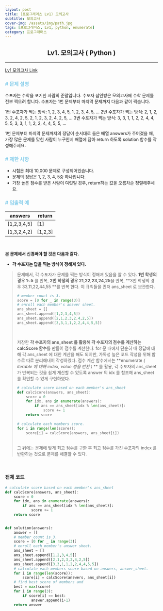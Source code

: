 ```yaml
---
layout: post
title: (프로그래머스 Lv1) 모의고사
subtitle: 모의고사
cover-img: /assets/img/path.jpg
tags: [프로그래머스, Lv1, python, enumerate]
category: 프로그래머스
---
```


<center>
  <h2>
    Lv1. 모의고사 ( Python )
  </h2>
</center>

------
[Lv1 모의고사 Link](https://programmers.co.kr/learn/courses/30/lessons/42840)

### <span style="color:skyblue"># 문제 설명</span>

수포자는 수학을 포기한 사람의 준말입니다. 수포자 삼인방은 모의고사에 수학 문제를 전부 찍으려 합니다. 수포자는 1번 문제부터 마지막 문제까지 다음과 같이 찍습니다.

1번 수포자가 찍는 방식: 1, 2, 3, 4, 5, 1, 2, 3, 4, 5, ...
2번 수포자가 찍는 방식: 2, 1, 2, 3, 2, 4, 2, 5, 2, 1, 2, 3, 2, 4, 2, 5, ...
3번 수포자가 찍는 방식: 3, 3, 1, 1, 2, 2, 4, 4, 5, 5, 3, 3, 1, 1, 2, 2, 4, 4, 5, 5, ...

1번 문제부터 마지막 문제까지의 정답이 순서대로 들은 배열 answers가 주어졌을 때, 가장 많은 문제를 맞힌 사람이 누구인지 배열에 담아 return 하도록 solution 함수를 작성해주세요.

### <span style="color:skyblue"># 제한 사항</span>

- 시험은 최대 10,000 문제로 구성되어있습니다.
- 문제의 정답은 1, 2, 3, 4, 5중 하나입니다.
- 가장 높은 점수를 받은 사람이 여럿일 경우, return하는 값을 오름차순 정렬해주세요.

### <span style="color:skyblue"># 입출력 예</span>

| answers     | return  |
| ----------- | ------- |
| [1,2,3,4,5] | [1]     |
| [1,3,2,4,2] | [1,2,3] |

<br>

 **본 문제에서 신경써야 할 것은 다음과 같다.**

- **각 수포자는 답을 찍는 방식이 정해져 있다.**

>  문제에서, 각 수포자가 문제를 찍는 방식이 정해져 있음을 알 수 있다. **1번 학생의 경우 1~5** 를 반복, **2번 학생의 경우 21,22,23,24,25**을 반복, **3번 학생의 경우 33,11,22,44,55 **를 반복 한다. 이 규칙들을 먼저 ans_sheet 로 보관한다.
>
>  ```python
>  # member count is 3.
>  score = [0 for _ in range(3)]
>  # enroll each member's answer sheet.
>  ans_sheet = []
>  ans_sheet.append([1,2,3,4,5])
>  ans_sheet.append([2,1,2,3,2,4,2,5])
>  ans_sheet.append([3,3,1,1,2,2,4,4,5,5])
>  ```
>
>  <br>
>
>  저장한 **각 수포자의 ans_sheet 를 활용해 각 수포자의 점수를 계산하는 calcScore 함수**를 만들어 점수를 계산한다. for 문 내에서 단순히 매 정답에 대해 각 ans_sheet 에 대한 계산을 해도 되지만, 가독성 높은 코드 작성을 위해 함수로 따로 분리해내어 작성하였다.  점수 계산 함수에서는  **enumerate *( iterable 에 대해 index, value 쌍을 반환 )* ** 를 활용, 각 수포자의 ans_sheet 가 반복되는 것을 쉽게 계산할 수 있도록 answer 의 idx 를 참조해 ans_sheet 를 확인할 수 있게 구현하였다.
>
>  ```python
>  # calculate score based on each member's ans_sheet 
>  def calcScore(answers, ans_sheet):
>      score = 0
>      for idx, ans in enumerate(answers):
>          if ans == ans_sheet[idx % len(ans_sheet)]:
>              score += 1
>      return score
>    
>  # calculate each members score.
>  for i in range(len(score)):
>      score[i] = calcScore(answers, ans_sheet[i])
>  ```
>
>  <br> 그 뒤에는 문제에 맞게 최고 점수를 구한 후 최고 점수를 가진 수포자의 index 를 반환하는 것으로 문제를 해결할 수 있다.

<br>

### 전체 코드

```python
# calculate score based on each member's ans_sheet 
def calcScore(answers, ans_sheet):
    score = 0
    for idx, ans in enumerate(answers):
        if ans == ans_sheet[idx % len(ans_sheet)]:
            score += 1
    return score
        

def solution(answers):
    answer = []
    # member count is 3.
    score = [0 for _ in range(3)]
    # enroll each member's answer sheet.
    ans_sheet = []
    ans_sheet.append([1,2,3,4,5])
    ans_sheet.append([2,1,2,3,2,4,2,5])
    ans_sheet.append([3,3,1,1,2,2,4,4,5,5])
    # calculate each members score based on answers, answer_sheet.
    for i in range(len(score)):
        score[i] = calcScore(answers, ans_sheet[i])
    # find best score of members and 
    best = max(score)
    for i in range(3):
        if score[i] == best:
            answer.append(i+1)
    return answer
```

